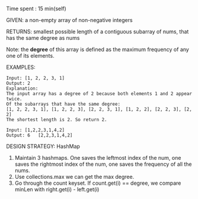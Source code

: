 Time spent : 15 min(self)	

GIVEN: a non-empty array of non-negative integers

RETURNS: smallest possible length of a contiguous subarray of nums, that has the same degree as nums

Note:  the **degree** of this array is defined as the maximum frequency of any one of its elements.

EXAMPLES:

```
Input: [1, 2, 2, 3, 1]
Output: 2
Explanation: 
The input array has a degree of 2 because both elements 1 and 2 appear twice.
Of the subarrays that have the same degree:
[1, 2, 2, 3, 1], [1, 2, 2, 3], [2, 2, 3, 1], [1, 2, 2], [2, 2, 3], [2, 2]
The shortest length is 2. So return 2.
```

```
Input: [1,2,2,3,1,4,2]
Output: 6   [2,2,3,1,4,2]
```

DESIGN STRATEGY: HashMap



1. Maintain 3 hashmaps. One saves the leftmost index of the num, one saves the rightmost index of the num, one saves the frequency of all the nums.
2. Use collections.max we can get the max degree.
3. Go through the count keyset. If count.get(i) == degree, we compare minLen with right.get(i) - left.get(i)

